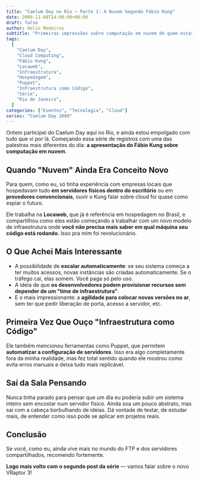 ```yaml
---
title: "Caelum Day no Rio – Parte 1: A Nuvem Segundo Fábio Kung"
date: 2009-11-08T14:00:00+00:00
draft: false
author: Helio Medeiros
subtitle: "Primeiras impressões sobre computação em nuvem de quem estava acostumado com servidores físicos"
tags:
  [
    "Caelum Day",
    "Cloud Computing",
    "Fábio Kung",
    "Locaweb",
    "Infraestrutura",
    "Hospedagem",
    "Puppet",
    "Infraestrutura como Código",
    "Série",
    "Rio de Janeiro",
  ]
categories: ["Eventos", "Tecnologia", "Cloud"]
series: "Caelum Day 2009"
---
```


Ontem participei do Caelum Day aqui no Rio, e ainda estou empolgado com tudo que vi por lá. Começando essa série de registros com uma das palestras mais diferentes do dia: **a apresentação do Fábio Kung sobre computação em nuvem**.

## Quando "Nuvem" Ainda Era Conceito Novo

Para quem, como eu, só tinha experiência com empresas locais que hospedavam tudo **em servidores físicos dentro do escritório** ou em **provedores convencionais**, ouvir o Kung falar sobre cloud foi quase como espiar o futuro.

Ele trabalha na **Locaweb**, que já é referência em hospedagem no Brasil, e compartilhou como eles estão começando a trabalhar com um novo modelo de infraestrutura onde **você não precisa mais saber em qual máquina seu código está rodando**. Isso pra mim foi revolucionário.

## O Que Achei Mais Interessante

- A possibilidade de **escalar automaticamente**: se seu sistema começa a ter muitos acessos, novas instâncias são criadas automaticamente. Se o tráfego cai, elas somem. Você paga só pelo uso.
- A ideia de que **os desenvolvedores podem provisionar recursos sem depender de um "time de infraestrutura"**.
- E o mais impressionante: a **agilidade para colocar novas versões no ar**, sem ter que pedir liberação de porta, acesso a servidor, etc.

## Primeira Vez Que Ouço "Infraestrutura como Código"

Ele também mencionou ferramentas como Puppet, que permitem **automatizar a configuração de servidores**. Isso era algo completamente fora da minha realidade, mas fez total sentido quando ele mostrou como evita erros manuais e deixa tudo mais replicável.

## Saí da Sala Pensando

Nunca tinha parado para pensar que um dia eu poderia subir um sistema inteiro sem encostar num servidor físico. Ainda soa um pouco abstrato, mas saí com a cabeça borbulhando de ideias. Dá vontade de testar, de estudar mais, de entender como isso pode se aplicar em projetos reais.

## Conclusão

Se você, como eu, ainda vive mais no mundo do FTP e dos servidores compartilhados, recomendo fortemente.

**Logo mais volto com o segundo post da série** — vamos falar sobre o novo VRaptor 3!
